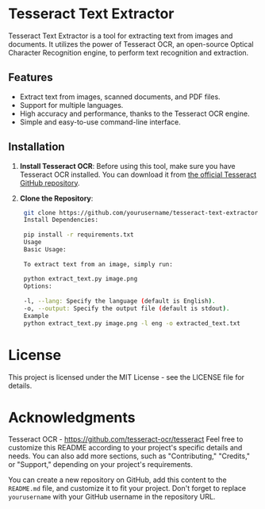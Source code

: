 # Tesseract Text Extractor

Tesseract Text Extractor is a tool for extracting text from images and documents. It utilizes the power of Tesseract OCR, an open-source Optical Character Recognition engine, to perform text recognition and extraction.

## Features

- Extract text from images, scanned documents, and PDF files.
- Support for multiple languages.
- High accuracy and performance, thanks to the Tesseract OCR engine.
- Simple and easy-to-use command-line interface.

## Installation

1. **Install Tesseract OCR**: Before using this tool, make sure you have Tesseract OCR installed. You can download it from [the official Tesseract GitHub repository](https://github.com/tesseract-ocr/tesseract).

2. **Clone the Repository**:

   ```bash
    git clone https://github.com/yourusername/tesseract-text-extractor.git
    Install Dependencies:
    
    pip install -r requirements.txt
    Usage
    Basic Usage:
    
    To extract text from an image, simply run:
    
    python extract_text.py image.png
    Options:
    
    -l, --lang: Specify the language (default is English).
    -o, --output: Specify the output file (default is stdout).
    Example
    python extract_text.py image.png -l eng -o extracted_text.txt

# License
This project is licensed under the MIT License - see the LICENSE file for details.

# Acknowledgments
Tesseract OCR - https://github.com/tesseract-ocr/tesseract
Feel free to customize this README according to your project's specific details and needs. You can also add more sections, such as "Contributing," "Credits," or "Support," depending on your project's requirements.

You can create a new repository on GitHub, add this content to the `README.md` file, and customize it to fit your project. Don't forget to replace `yourusername` with your GitHub username in the repository URL.

